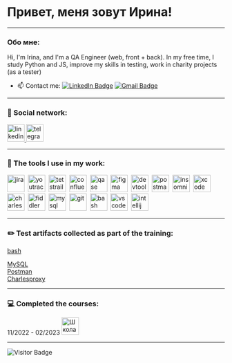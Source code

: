 # Привет, меня зовут Ирина!

---

### Обо мне:

Hi, I'm Irina, and I'm a QA Engineer (web, front + back). In my free time, I study Python and JS, improve my skills in testing, work in charity projects (as a tester)

- 📫 Contact me: [![LinkedIn Badge](https://img.shields.io/badge/-@irinakolotilinaQA-blue?style=flat&logo=LinkedIn&logoColor=white)](https://www.linkedin.com/in/irinakolotilinaQA/) [![Gmail Badge](https://img.shields.io/badge/-Gmail-red?style=flat&logo=Gmail&logoColor=white)](mailto:qa.ikolotilina85@gmail.com)

---

### 🤝 Social network:

  <div id="badges">
    <a href="https://www.linkedin.com/in/irinakolotilinaQA/" target="_blank">
      <img src="https://cdn-icons-png.flaticon.com/512/2504/2504799.png" width="40" height="40" alt="linkedin" />
    </a>
    <a href="https://t.me/IrinaKolotilina" target="_blank">
      <img src="https://cdn-icons-png.flaticon.com/512/2111/2111646.png" width="40" height="40" alt="telegram" />
    </a>
  </div>

---

### 📁 The tools I use in my work:

<div>
  <img src="https://cdn.jsdelivr.net/gh/devicons/devicon/icons/jira/jira-original.svg" title="jira" alt="jira" width="40" height="40"/>&nbsp
  <img src="https://upload.wikimedia.org/wikipedia/commons/thumb/8/8d/YouTrack_Icon.svg/1024px-YouTrack_Icon.svg.png?20200803082248" title="youtrack" alt="youtrack" width="40" height="40"/>&nbsp
  <img src="https://codahosted.io/packs/21236/unversioned/assets/LOGO/ba1091c59bab89cd2fd0f289622731fe16113d7b00905abe64759c313a4b73b76c1b0426076ed76cb74752234c734131df46992d5b8b48fc13e264240e4f7119f736cfeb64df36ded54b5cbf6198b9cadedf18dd0cac5c7dbcd16e6336c29363cd1292ba" title="testrail" alt="tetstrail" width="40" height="40"/>&nbsp
  <img src="https://img.icons8.com/?size=48&id=h8EoAfgRDYLo&format=png" title="confluence" alt="confluence" width="40" height="40"/>&nbsp
  <img src="https://avatars.mds.yandex.net/i?id=eb5b18385d5b2ced63f5a69862270859bb0204da-10927571-images-thumbs&n=13" title="qase" alt="qase" width="40" height="40"/>&nbsp
  <img src="https://cdn.jsdelivr.net/gh/devicons/devicon/icons/figma/figma-original.svg" title="figma" alt="figma" width="40" height="40"/>&nbsp
  <img src="https://d33wubrfki0l68.cloudfront.net/38b5c953a4667366685d55db55d057c86db1fc54/a0fdc/static/acae6b24d940347661ca901ea07f47c1/chrome-dev-logo-icon.png" title="devtools" alt="devtools" width="40" height="40"/>&nbsp
  <img src="https://seeklogo.com/images/P/postman-logo-0087CA0D15-seeklogo.com.png" title="postman" alt="postman" width="40" height="40"/>&nbsp
  <img src="https://icons-for-free.com/iconfiles/png/256/api+insomnia-1330884264041067424.png" title="insomnia" alt="insomnia" width="40" height="40"/>&nbsp
  <img src="https://cdn.jsdelivr.net/gh/devicons/devicon/icons/xcode/xcode-original.svg" title="xcode" alt="xcode" width="40" height="40"/>&nbsp
  <img src="https://cdn.icon-icons.com/icons2/3053/PNG/512/charles_proxy_macos_bigsur_icon_190302.png" title="charles-proxy" alt="charles-proxy" width="40" height="40"/>&nbsp
  <img src="https://www.megaleechers.com/storage/Fiddler-Everywhere-Icon.png" title="fiddler" alt="fiddler" width="40" height="40"/>&nbsp
  <img src="https://cdn.jsdelivr.net/gh/devicons/devicon/icons/mysql/mysql-original.svg" title="mysql" alt="mysql" width="40" height="40"/>&nbsp
  <img src="https://cdn.jsdelivr.net/gh/devicons/devicon/icons/git/git-original.svg" title="git" alt="git" width="40" height="40"/>&nbsp
  <img src="https://upload.wikimedia.org/wikipedia/commons/thumb/4/4b/Bash_Logo_Colored.svg/1024px-Bash_Logo_Colored.svg.png?20180723054350" title="bash" alt="bash" width="40" height="40"/>&nbsp
  <img src="https://cdn.jsdelivr.net/gh/devicons/devicon/icons/vscode/vscode-original.svg" title="vscode" alt="vscode" width="40" height="40"/>&nbsp
  <img src="https://img.icons8.com/?size=48&id=61466&format=png" title="intellij idea" alt="intellij idea" width="40" height="40"/>&nbsp
  </div>
  
---

###  ✏️ Test artifacts collected as part of the training:

<div>
  <a href="https://github.com/IKolotilina/BASH "> bash</a>  
  
  <a href="https://github.com/IKolotilina/SQL "> MySQL</a>  
  <a href="https://github.com/IKolotilina/API-testing "> Postman</a>    
  <a href="https://github.com/IKolotilina/Charlesproxy "> Charlesproxy</a>
  
       
</div>

---

### 💻 Completed the courses:

<div>
11/2022 - 02/2023 <a href="https://www.software-testing.ru/edu/schedule/56" target="_blank">
      <img src= https://www.software-testing.ru/edu/images/logo.png" width="40" height="40" alt="Школа начинающего тестировщика" />
    </a>
  
</div>

---

![Visitor Badge](https://visitor-badge.laobi.icu/badge?page_id=IKolotilina)


